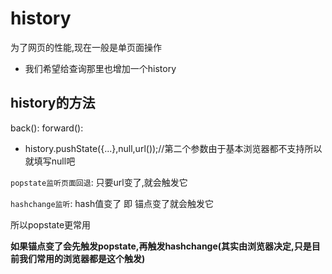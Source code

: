 # history

为了网页的性能,现在一般是单页面操作

- 我们希望给查询那里也增加一个history


## history的方法

back():
forward():

- history.pushState({...},null,url());//第二个参数由于基本浏览器都不支持所以就填写null吧

`popstate监听页面回退`: 只要url变了,就会触发它

`hashchange监听`: hash值变了 即 锚点变了就会触发它

所以popstate更常用

**如果锚点变了会先触发popstate,再触发hashchange(其实由浏览器决定,只是目前我们常用的浏览器都是这个触发)**